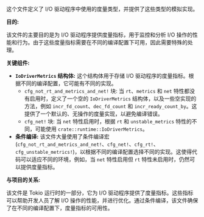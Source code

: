 这个文件定义了 I/O 驱动程序中使用的度量类型，并提供了这些类型的模拟实现。

**目的:**

该文件的主要目的是为 I/O 驱动程序提供度量指标，用于监控和分析 I/O 操作的性能和行为。由于这些度量指标需要在不同的编译配置下可用，因此需要特殊的处理。

**关键组件:**

*   **`IoDriverMetrics` 结构体:**  这个结构体用于存储 I/O 驱动程序的度量指标。根据不同的编译配置，它可能有不同的实现。
    *   `cfg_not_rt_and_metrics_and_net!` 块:  当 `rt`、`metrics` 和 `net` 特性都没有启用时，定义了一个空的 `IoDriverMetrics` 结构体，以及一些空实现的方法，例如 `incr_fd_count`、`dec_fd_count` 和 `incr_ready_count_by`。这提供了一个默认的、无操作的度量实现，以避免编译错误。
    *   `cfg_net!` 块:  当 `net` 特性启用时，根据 `rt` 和 `unstable_metrics` 特性的不同，可能使用 `crate::runtime::IoDriverMetrics`。
*   **条件编译:**  该文件大量使用了条件编译宏 (`cfg_not_rt_and_metrics_and_net!`、`cfg_net!`、`cfg_rt!`、`cfg_unstable_metrics!`)，以根据不同的编译配置选择不同的实现。这使得代码可以适应不同的环境，例如，当 `net` 特性启用但 `rt` 特性未启用时，仍然可以提供度量指标。

**与项目的关系:**

该文件是 Tokio 运行时的一部分，它为 I/O 驱动程序提供了度量指标。这些指标可以帮助开发人员了解 I/O 操作的性能，并进行优化。通过条件编译，该文件确保了在不同的编译配置下，度量指标的可用性。
